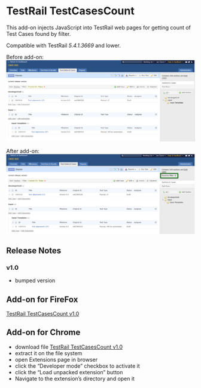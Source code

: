 # TestRail TestCasesCount
This add-on injects JavaScript into TestRail web pages for getting count of Test Cases found by filter. 

Compatible with TestRail *5.4.1.3669* and lower.

Before add-on: 
![before](Before.png)

After add-on:
![after](After.png)

## Release Notes
### v1.0
* bumped version

## Add-on for FireFox
[TestRail TestCasesCount v1.0](https://addons.mozilla.org/en-US/firefox/addon/testrail-testcasescount/)

## Add-on for Chrome
* download file [TestRail TestCasesCount v1.0](https://github.com/cernyjan/TestRail-TestCasesCount/blob/master/testrail_testcasescount-1.0-an+fx.xpi)
* extract it on the file system
* open Extensions page in browser
* click the “Developer mode” checkbox to activate it
* click the “Load unpacked extension” button
* Navigate to the extension’s directory and open it
